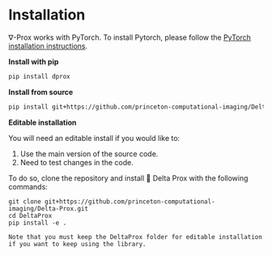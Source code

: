 # Installation


∇-Prox works with PyTorch. To install Pytorch, please follow the [PyTorch installation instructions](https://pytorch.org/get-started/locally/).


**Install with pip**

```bash
pip install dprox
```

**Install from source**

```bash
pip install git+https://github.com/princeton-computational-imaging/Delta-Prox.git
```

**Editable installation**

You will need an editable install if you would like to:

1. Use the main version of the source code.
2. Need to test changes in the code.

To do so, clone the repository and install 🎉 Delta Prox with the following commands:

```
git clone git+https://github.com/princeton-computational-imaging/Delta-Prox.git
cd DeltaProx
pip install -e .
```

```{caution}
Note that you must keep the DeltaProx folder for editable installation if you want to keep using the library.
```
